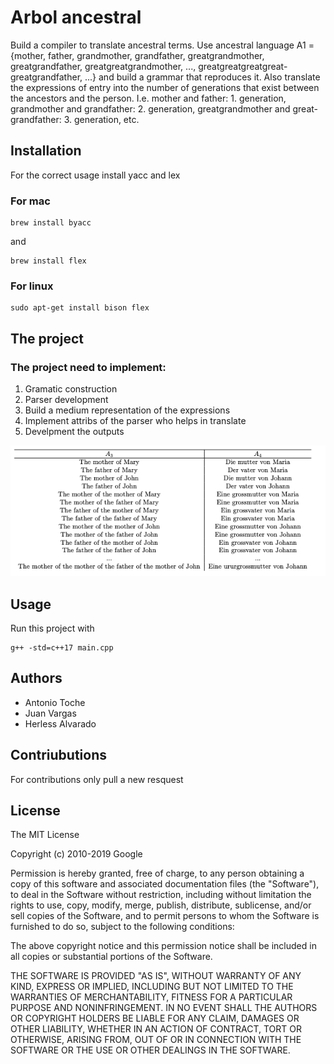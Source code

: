 # Arbol ancestral

Build a compiler to translate ancestral terms. Use ancestral language A1 = {mother, father, grandmother, grandfather, greatgrandmother, greatgrandfather, greatgreatgrandmother, ..., greatgreatgreatgreat- greatgrandfather, ...} and build a grammar that reproduces it.
Also translate the expressions of entry into the number of generations that exist between the ancestors and the person. I.e. mother and father: 1. generation, grandmother and grandfather: 2. generation, greatgrandmother and great- grandfather: 3. generation, etc.

## Installation

For the correct usage install yacc and lex

### For mac

```
brew install byacc
```

and

```
brew install flex
```

### For linux

```
sudo apt-get install bison flex
```

## The project

### The project need to implement:

1. Gramatic construction
2. Parser development
3. Build a medium representation of the expressions
4. Implement attribs of the parser who helps in translate
5. Develpment the outputs

![Screenshot](project.png)

## Usage

Run this project with

```
g++ -std=c++17 main.cpp
```

## Authors

- Antonio Toche
- Juan Vargas
- Herless Alvarado

## Contriubutions

For contributions only pull a new resquest

## License

The MIT License

Copyright (c) 2010-2019 Google

Permission is hereby granted, free of charge, to any person obtaining a copy
of this software and associated documentation files (the "Software"), to deal
in the Software without restriction, including without limitation the rights
to use, copy, modify, merge, publish, distribute, sublicense, and/or sell
copies of the Software, and to permit persons to whom the Software is
furnished to do so, subject to the following conditions:

The above copyright notice and this permission notice shall be included in
all copies or substantial portions of the Software.

THE SOFTWARE IS PROVIDED "AS IS", WITHOUT WARRANTY OF ANY KIND, EXPRESS OR
IMPLIED, INCLUDING BUT NOT LIMITED TO THE WARRANTIES OF MERCHANTABILITY,
FITNESS FOR A PARTICULAR PURPOSE AND NONINFRINGEMENT. IN NO EVENT SHALL THE
AUTHORS OR COPYRIGHT HOLDERS BE LIABLE FOR ANY CLAIM, DAMAGES OR OTHER
LIABILITY, WHETHER IN AN ACTION OF CONTRACT, TORT OR OTHERWISE, ARISING FROM,
OUT OF OR IN CONNECTION WITH THE SOFTWARE OR THE USE OR OTHER DEALINGS IN
THE SOFTWARE.
